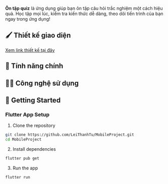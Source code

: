 **Ôn tập quiz** là ứng dụng giúp bạn ôn tập câu hỏi trắc nghiệm một cách hiệu quả. Học tập mọi lúc, kiểm tra kiến thức dễ dàng, theo dõi tiến trình của bạn ngay trong ứng dụng!

## :paintbrush: Thiết kế giao diện

[Xem link thiết kế tại đây](https://www.figma.com/design/jtcYdagzvkPSPk72htkyDT/Thi%E1%BA%BFt-k%E1%BA%BF-%E1%BB%A9ng-d%E1%BB%A5ng-%C3%B4n-t%E1%BA%ADp-Quiz?node-id=0-1&p=f&t=urn6yRDJhGwT7G7K-0)

## :memo: Tính năng chính

## :technologist: Công nghệ sử dụng

## 🚀 Getting Started

### Flutter App Setup

1. Clone the repository

```bash
git clone https://github.com/LeiThanhTu/MobileProject.git
cd MobileProject
```

2. Install dependencies

```bash
flutter pub get
```

3. Run the app

```bash
flutter run
```




